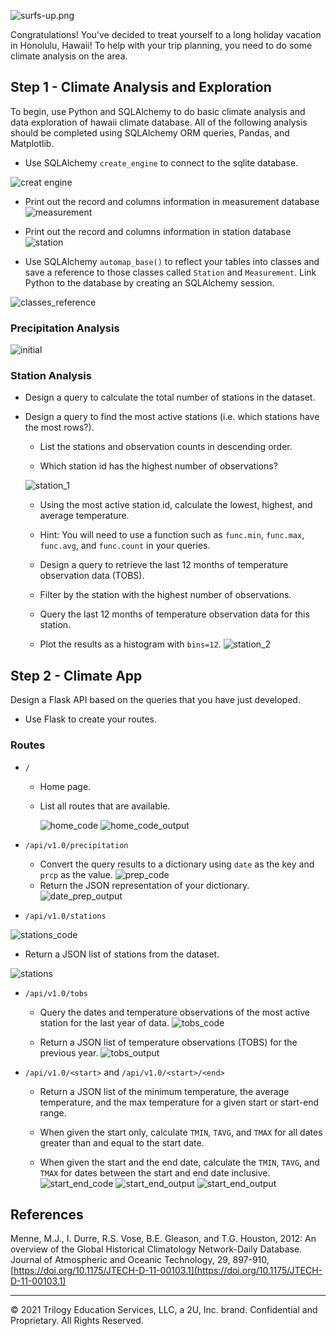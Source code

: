 

![surfs-up.png](Images/surfs-up.png)

Congratulations! You've decided to treat yourself to a long holiday vacation in Honolulu, Hawaii! To help with your trip planning, you need to do some climate analysis on the area. 

## Step 1 - Climate Analysis and Exploration

To begin, use Python and SQLAlchemy to do basic climate analysis and data exploration of hawaii climate database. All of the following analysis should be completed using SQLAlchemy ORM queries, Pandas, and Matplotlib.

* Use SQLAlchemy `create_engine` to connect to the sqlite database.

![creat engine](Images/creat_engine.png)

* Print out the record and columns information in measurement database
![measurement](Images/measurement.png)

* Print out the record and columns information in station database
![station](Images/station.png)

* Use SQLAlchemy `automap_base()` to reflect your tables into classes and save a reference to those classes called `Station` and `Measurement`. Link Python to the database by creating an SQLAlchemy session.

![classes_reference](Images/classes_reference.png)

### Precipitation Analysis



![initial](Images/prp_1.png)



### Station Analysis

* Design a query to calculate the total number of stations in the dataset.

* Design a query to find the most active stations (i.e. which stations have the most rows?).

  * List the stations and observation counts in descending order.

  * Which station id has the highest number of observations?

  ![station_1](Images/station_1.png)

  * Using the most active station id, calculate the lowest, highest, and average temperature.
  * Hint: You will need to use a function such as `func.min`, `func.max`, `func.avg`, and `func.count` in your queries.
  * Design a query to retrieve the last 12 months of temperature observation data (TOBS).

  * Filter by the station with the highest number of observations.

  * Query the last 12 months of temperature observation data for this station.

  * Plot the results as a histogram with `bins=12`.
  ![station_2](Images/station_2.png)



## Step 2 - Climate App
Design a Flask API based on the queries that you have just developed.

* Use Flask to create your routes.

### Routes

* `/`

  * Home page.

  * List all routes that are available.

    ![home_code](Images/home_code)
    ![home_code_output](Images/home_code_output)

* `/api/v1.0/precipitation`

  * Convert the query results to a dictionary using `date` as the key and `prcp` as the value.
 ![prep_code](Images/prep_code)
  * Return the JSON representation of your dictionary.
 ![date_prep_output](Images/date_prep_output)

* `/api/v1.0/stations`

 ![stations_code](Images/stations_code)
  * Return a JSON list of stations from the dataset.

  ![stations](Images/stations)


* `/api/v1.0/tobs`
  * Query the dates and temperature observations of the most active station for the last year of data.
 ![tobs_code](Images/tobs_code)

  * Return a JSON list of temperature observations (TOBS) for the previous year.
 ![tobs_output](Images/tobs_output)



* `/api/v1.0/<start>` and `/api/v1.0/<start>/<end>`

  * Return a JSON list of the minimum temperature, the average temperature, and the max temperature for a given start or start-end range.

  * When given the start only, calculate `TMIN`, `TAVG`, and `TMAX` for all dates greater than and equal to the start date.

  * When given the start and the end date, calculate the `TMIN`, `TAVG`, and `TMAX` for dates between the start and end date inclusive.
![start_end_code](Images/start_end_code)
![start_end_output](Images/start_output)
![start_end_output](Images/start_end_output)


## References

Menne, M.J., I. Durre, R.S. Vose, B.E. Gleason, and T.G. Houston, 2012: An overview of the Global Historical Climatology Network-Daily Database. Journal of Atmospheric and Oceanic Technology, 29, 897-910, [https://doi.org/10.1175/JTECH-D-11-00103.1](https://doi.org/10.1175/JTECH-D-11-00103.1)

- - -

© 2021 Trilogy Education Services, LLC, a 2U, Inc. brand. Confidential and Proprietary. All Rights Reserved.
